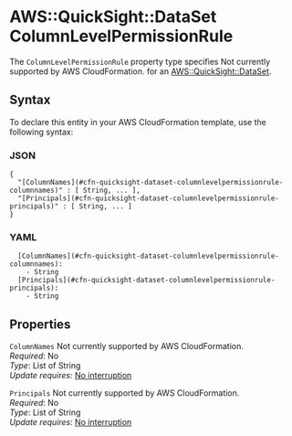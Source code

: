 # AWS::QuickSight::DataSet ColumnLevelPermissionRule<a name="aws-properties-quicksight-dataset-columnlevelpermissionrule"></a>

<a name="aws-properties-quicksight-dataset-columnlevelpermissionrule-description"></a>The `ColumnLevelPermissionRule` property type specifies Not currently supported by AWS CloudFormation\. for an [AWS::QuickSight::DataSet](aws-resource-quicksight-dataset.md)\.

## Syntax<a name="aws-properties-quicksight-dataset-columnlevelpermissionrule-syntax"></a>

To declare this entity in your AWS CloudFormation template, use the following syntax:

### JSON<a name="aws-properties-quicksight-dataset-columnlevelpermissionrule-syntax.json"></a>

```
{
  "[ColumnNames](#cfn-quicksight-dataset-columnlevelpermissionrule-columnnames)" : [ String, ... ],
  "[Principals](#cfn-quicksight-dataset-columnlevelpermissionrule-principals)" : [ String, ... ]
}
```

### YAML<a name="aws-properties-quicksight-dataset-columnlevelpermissionrule-syntax.yaml"></a>

```
  [ColumnNames](#cfn-quicksight-dataset-columnlevelpermissionrule-columnnames): 
    - String
  [Principals](#cfn-quicksight-dataset-columnlevelpermissionrule-principals): 
    - String
```

## Properties<a name="aws-properties-quicksight-dataset-columnlevelpermissionrule-properties"></a>

`ColumnNames`  <a name="cfn-quicksight-dataset-columnlevelpermissionrule-columnnames"></a>
Not currently supported by AWS CloudFormation\.  
*Required*: No  
*Type*: List of String  
*Update requires*: [No interruption](https://docs.aws.amazon.com/AWSCloudFormation/latest/UserGuide/using-cfn-updating-stacks-update-behaviors.html#update-no-interrupt)

`Principals`  <a name="cfn-quicksight-dataset-columnlevelpermissionrule-principals"></a>
Not currently supported by AWS CloudFormation\.  
*Required*: No  
*Type*: List of String  
*Update requires*: [No interruption](https://docs.aws.amazon.com/AWSCloudFormation/latest/UserGuide/using-cfn-updating-stacks-update-behaviors.html#update-no-interrupt)